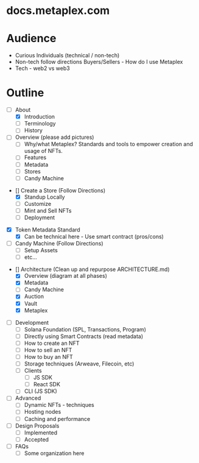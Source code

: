 # docs.metaplex.com

# Audience

- Curious Individuals (technical / non-tech)
- Non-tech follow directions Buyers/Sellers - How do I use Metaplex
- Tech - web2 vs web3

# Outline

- [ ] About
  - [x] Introduction
  - [ ] Terminology
  - [ ] History
- [ ] Overview (please add pictures)
  - [ ] Why/what Metaplex? Standards and tools to empower creation and usage of NFTs.
  - [ ] Features
  - [ ] Metadata
  - [ ] Stores
  - [ ] Candy Machine
- [] Create a Store (Follow Directions)
  - [x] Standup Locally
  - [ ] Customize
  - [ ] Mint and Sell NFTs
  - [ ] Deployment
- [x] Token Metadata Standard
  - [x] Can be technical here - Use smart contract (pros/cons)
- [ ] Candy Machine (Follow Directions)
  - [ ] Setup Assets
  - [ ] etc...
- [] Architecture (Clean up and repurpose ARCHITECTURE.md)
  - [x] Overview (diagram at all phases)
  - [x] Metadata
  - [ ] Candy Machine
  - [x] Auction
  - [x] Vault
  - [x] Metaplex
- [ ] Development
  - [ ] Solana Foundation (SPL, Transactions, Program)
  - [ ] Directly using Smart Contracts (read metadata)
  - [ ] How to create an NFT
  - [ ] How to sell an NFT
  - [ ] How to buy an NFT
  - [ ] Storage techniques (Arweave, Filecoin, etc)
  - [ ] Clients
    - [ ] JS SDK
    - [ ] React SDK
  - [ ] CLI (JS SDK)
- [ ] Advanced
  - [ ] Dynamic NFTs - techniques
  - [ ] Hosting nodes
  - [ ] Caching and performance
- [ ] Design Proposals
  - [ ] Implemented
  - [ ] Accepted
- [ ] FAQs
  - [ ] Some organization here
